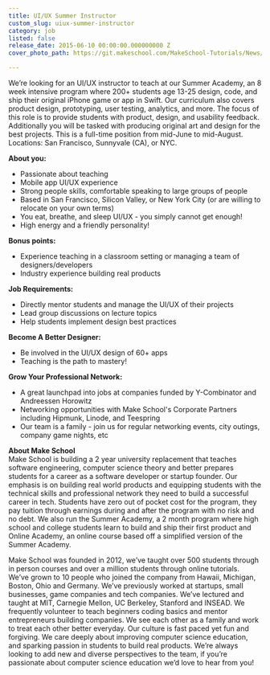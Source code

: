 ```yaml
---
title: UI/UX Summer Instructor
custom_slug: uiux-summer-instructor
category: job
listed: false
release_date: 2015-06-10 00:00:00.000000000 Z
cover_photo_path: https://git.makeschool.com/MakeSchool-Tutorials/News/94b69d37c3652447ed511d40d709a129f35553b3//7b20a26a-141b-494c-b51f-3f534ec239d4/cover_photo.png

---
```

We’re looking for an UI/UX instructor to teach at our Summer Academy, an 8 week intensive program where 200+ students age 13-25 design, code, and ship their original iPhone game or app in Swift. Our curriculum also covers product design, prototyping, user testing, analytics, and more. The focus of this role is to provide students with product, design, and usability feedback. Additionally you will be tasked with producing original art and design for the best projects. This is a full-time position from mid-June to mid-August. Locations: San Francisco, Sunnyvale (CA), or NYC.

**About you:**

- Passionate about teaching
- Mobile app UI/UX experience
- Strong people skills, comfortable speaking to large groups of people
- Based in San Francisco, Silicon Valley, or New York City (or are willing to relocate on your own terms)
- You eat, breathe, and sleep UI/UX - you simply cannot get enough!
- High energy and a friendly personality!

**Bonus points:**

- Experience teaching in a classroom setting or managing a team of designers/developers
- Industry experience building real products

**Job Requirements:**

- Directly mentor students and manage the UI/UX of their projects
- Lead group discussions on lecture topics
- Help students implement design best practices

**Become A Better Designer:**

- Be involved in the UI/UX design of 60+ apps
- Teaching is the path to mastery!

**Grow Your Professional Network:**

- A great launchpad into jobs at companies funded by Y-Combinator and Andreessen Horowitz
- Networking opportunities with Make School's Corporate Partners including Hipmunk, Linode, and Teespring
- Our team is a family - join us for regular networking events, city outings, company game nights, etc

**About Make School**<br> Make School is building a 2 year university replacement that teaches software engineering, computer science theory and better prepares students for a career as a software developer or startup founder. Our emphasis is on building real world products and equipping students with the technical skills and professional network they need to build a successful career in tech. Students have zero out of pocket cost for the program, they pay tuition through earnings during and after the program with no risk and no debt. We also run the Summer Academy, a 2 month program where high school and college students learn to build and ship their first product and Online Academy, an online course based off a simplified version of the Summer Academy.

Make School was founded in 2012, we’ve taught over 500 students through in person courses and over a million students through online tutorials. We’ve grown to 10 people who joined the company from Hawaii, Michigan, Boston, Ohio and Germany. We’ve previously worked at startups, small businesses, game companies and tech companies. We’ve lectured and taught at MIT, Carnegie Mellon, UC Berkeley, Stanford and INSEAD. We frequently volunteer to teach beginners coding basics and mentor entrepreneurs building companies. We see each other as a family and work to treat each other better everyday. Our culture is fast paced yet fun and forgiving. We care deeply about improving computer science education, and sparking passion in students to build real products. We’re always looking to add new and diverse perspectives to the team, if you’re passionate about computer science education we’d love to hear from you!